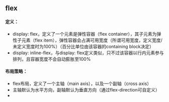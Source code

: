 ## flex
#### 定义：
- display: flex，定义了一个元素是弹性容器（flex container），其子元素为弹性子元素（flex item），弹性容器会占满可用宽度（所谓可用宽度，定义宽度/未定义宽度时为100%）（百分比单位由该容器的containing block决定）
- display: inline-flex，与display: flex定义类似，只不过该容器以行内元素参与排列，且容器宽度不会自动膨胀至100%

#### 布局策略：
- flex布局，定义了一个主轴（main axis），以及一个副轴（cross axis）
- 主轴默认为水平方向，副轴默认为垂直方向（通过flex-direction可自定义）
- 